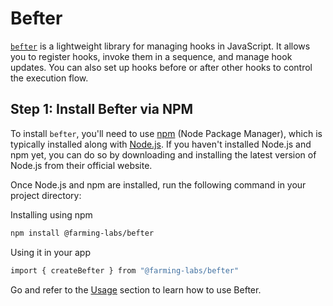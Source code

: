 # Befter

[`befter`](https://farming-labs.vercel.app/docs/befter) is a lightweight library for managing hooks in JavaScript. It allows you to register hooks, invoke them in a sequence, and manage hook updates. You can also set up hooks before or after other hooks to control the execution flow.

## Step 1: Install Befter via NPM

To install `befter`, you'll need to use [npm](https://www.npmjs.com/) (Node Package Manager), which is typically installed along with [Node.js](https://nodejs.org/). If you haven't installed Node.js and npm yet, you can do so by downloading and installing the latest version of Node.js from their official website.

Once Node.js and npm are installed, run the following command in your project directory:

Installing using npm

```bash
npm install @farming-labs/befter
```

Using it in your app

```bash
import { createBefter } from "@farming-labs/befter"
```

Go and refer to the [Usage](https://farming-labs.vercel.app/docs/befter/usage) section to learn how to use Befter.
